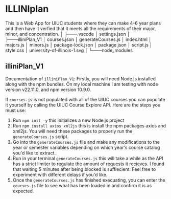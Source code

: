 # ILLINIplan
This is a Web App for UIUC students where they can make 4-6 year plans and then have it verfied that it meets all the requirements of their major, minor, and concentration.
│
├───.vscode
│       settings.json
│
├───illiniPlan_V1
│       courses.json
│       generateCourses.js
│       index.html
│       majors.js
│       minors.js
│       package-lock.json
│       package.json
│       script.js
│       style.css
│       university-of-illinois-1.svg
│
└───node_modules

## illiniPlan_V1
Documentation of `illiniPlan_V1`:
Firstly, you will need Node.js installed along with the npm bundles. On my local machine I am testing with node version v22.11.0, and npm version 10.9.0. 

If `courses.js` is not populated with all of the UIUC courses you can populate it yourself by calling the UIUC Course Explore API. Here are the steps you must use:
1. Run `npm init -y` this initializes a new Node.js project
2. Run `npm install axios xml2js` this is install the npm packages axios and xml2js. You will need these packages to properly run the `generateCourses.js` script.
3. Go into the `generateCourses.js` file and make any modifications to the year or semester variables depending on which year's course catalog you'd like to extract.
4. Run in your terminal `generateCourses.js` this will take a while as the API has a strict limiter to regulate the amount of requests it recieves. I found that waiting 5 minutes after being blocked is suffiecient. Feel free to experiment with different delays if you'd like.
5. Once the `generateCourses.js` has finished execuating, you can enter the `courses.js` file to see what has been loaded in and confirm it is as expected.

